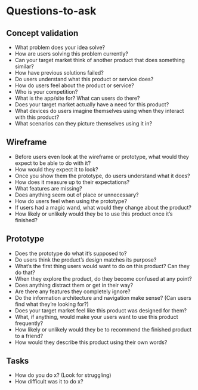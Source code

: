 # Questions-to-ask

## Concept validation

- What problem does your idea solve?
- How are users solving this problem currently?
- Can your target market think of another product that does something similar?
- How have previous solutions failed?
- Do users understand what this product or service does?
- How do users feel about the product or service?
- Who is your competition?
- What is the app/site for? What can users do there?
- Does your target market actually have a need for this product?
- What devices do users imagine themselves using when they interact with this product?
- What scenarios can they picture themselves using it in?

## Wireframe

- Before users even look at the wireframe or prototype, what would they expect to be able to do with it?
- How would they expect it to look?
- Once you show them the prototype, do users understand what it does?
- How does it measure up to their expectations?
- What features are missing?
- Does anything seem out of place or unnecessary?
- How do users feel when using the prototype?
- If users had a magic wand, what would they change about the product?
- How likely or unlikely would they be to use this product once it’s finished?

## Prototype

- Does the prototype do what it’s supposed to?
- Do users think the product’s design matches its purpose?
- What’s the first thing users would want to do on this product? Can they do that?
- When they explore the product, do they become confused at any point?
- Does anything distract them or get in their way?
- Are there any features they completely ignore?
- Do the information architecture and navigation make sense? (Can users find what they’re looking for?)
- Does your target market feel like this product was designed for them?
- What, if anything, would make your users want to use this product frequently?
- How likely or unlikely would they be to recommend the finished product to a friend?
- How would they describe this product using their own words?

## Tasks

- How do you do x? (Look for struggling)
- How difficult was it to do x?
